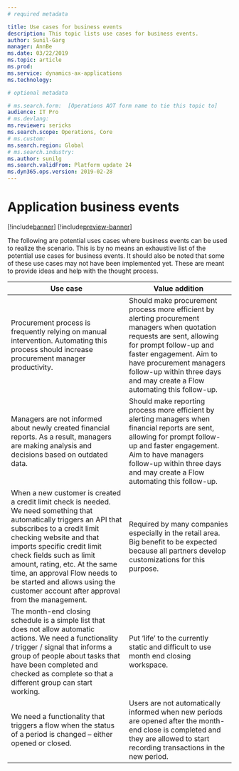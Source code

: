 ```yaml
---
# required metadata

title: Use cases for business events
description: This topic lists use cases for business events.
author: Sunil-Garg
manager: AnnBe
ms.date: 03/22/2019
ms.topic: article
ms.prod: 
ms.service: dynamics-ax-applications
ms.technology: 

# optional metadata

# ms.search.form:  [Operations AOT form name to tie this topic to]
audience: IT Pro
# ms.devlang: 
ms.reviewer: sericks
ms.search.scope: Operations, Core
# ms.custom: 
ms.search.region: Global
# ms.search.industry: 
ms.author: sunilg
ms.search.validFrom: Platform update 24
ms.dyn365.ops.version: 2019-02-28
---
```


# Application business events

[!include[banner](../includes/banner.md)]
[!include[preview-banner](../includes/preview-banner.md)]

The following are potential uses cases where business events can be used to realize the scenario. This is by no means an exhaustive list of the potential use cases for business events. It should also be noted that some of these use cases may not have been implemented yet. These are meant to provide ideas and help with the thought process.

| **Use case**                                                                                                                                                                                                                                                                                                                                                                                   | **Value addition**                                                                                                                                                                                                                                                                   |
|------------------------------------------------------------------------------------------------------------------------------------------------------------------------------------------------------------------------------------------------------------------------------------------------------------------------------------------------------------------------------------------------|--------------------------------------------------------------------------------------------------------------------------------------------------------------------------------------------------------------------------------------------------------------------------------------|
| Procurement process is frequently relying on manual intervention. Automating this process should increase procurement manager productivity.                                                                                                                                                                                                                                                    | Should make procurement process more efficient by alerting procurement managers when quotation requests are sent, allowing for prompt follow-up and faster engagement. Aim to have procurement managers follow-up within three days and may create a Flow automating this follow-up. |
| Managers are not informed about newly created financial reports. As a result, managers are making analysis and decisions based on outdated data.                                                                                                                                                                                                                                               | Should make reporting process more efficient by alerting managers when financial reports are sent, allowing for prompt follow-up and faster engagement. Aim to have managers follow-up within three days and may create a Flow automating this follow-up.                            |
| When a new customer is created a credit limit check is needed. We need something that automatically triggers an API that subscribes to a credit limit checking website and that imports specific credit limit check fields such as limit amount, rating, etc. At the same time, an approval Flow needs to be started and allows using the customer account after approval from the management. | Required by many companies especially in the retail area. Big benefit to be expected because all partners develop customizations for this purpose.                                                                                                                                   |
| The month-end closing schedule is a simple list that does not allow automatic actions. We need a functionality / trigger / signal that informs a group of people about tasks that have been completed and checked as complete so that a different group can start working.                                                                                                                     | Put ‘life’ to the currently static and difficult to use month end closing workspace.                                                                                                                                                                                                 |
| We need a functionality that triggers a flow when the status of a period is changed – either opened or closed.                                                                                                                                                                                                                                                                                 | Users are not automatically informed when new periods are opened after the month-end close is completed and they are allowed to start recording transactions in the new period.                                                                                                      |
